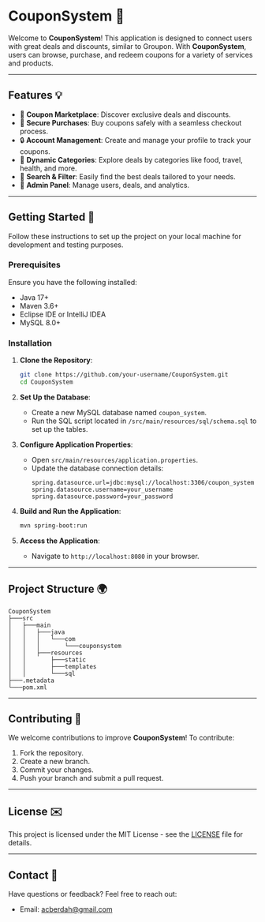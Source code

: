 # CouponSystem 🎉

Welcome to **CouponSystem**! This application is designed to connect users with great deals and discounts, similar to Groupon. With **CouponSystem**, users can browse, purchase, and redeem coupons for a variety of services and products.

---

## Features 💡

- 🛒 **Coupon Marketplace**: Discover exclusive deals and discounts.
- 💎 **Secure Purchases**: Buy coupons safely with a seamless checkout process.
- 🔒 **Account Management**: Create and manage your profile to track your coupons.
- 🎨 **Dynamic Categories**: Explore deals by categories like food, travel, health, and more.
- 🔎 **Search & Filter**: Easily find the best deals tailored to your needs.
- 🔧 **Admin Panel**: Manage users, deals, and analytics.

---

## Getting Started 🚀

Follow these instructions to set up the project on your local machine for development and testing purposes.

### Prerequisites 

Ensure you have the following installed:
- Java 17+
- Maven 3.6+
- Eclipse IDE or IntelliJ IDEA
- MySQL 8.0+

### Installation

1. **Clone the Repository**:
   ```bash
   git clone https://github.com/your-username/CouponSystem.git
   cd CouponSystem
   ```

2. **Set Up the Database**:
   - Create a new MySQL database named `coupon_system`.
   - Run the SQL script located in `/src/main/resources/sql/schema.sql` to set up the tables.

3. **Configure Application Properties**:
   - Open `src/main/resources/application.properties`.
   - Update the database connection details:
     ```properties
     spring.datasource.url=jdbc:mysql://localhost:3306/coupon_system
     spring.datasource.username=your_username
     spring.datasource.password=your_password
     ```

4. **Build and Run the Application**:
   ```bash
   mvn spring-boot:run
   ```

5. **Access the Application**:
   - Navigate to `http://localhost:8080` in your browser.

---

## Project Structure 🌍

```
CouponSystem
├───src
│   ├───main
│   │   ├───java
│   │   │   └───com
│   │   │       └───couponsystem
│   │   ├───resources
│   │       ├───static
│   │       ├───templates
│   │       └───sql
├───.metadata
└───pom.xml
```

---

## Contributing 🔧

We welcome contributions to improve **CouponSystem**! To contribute:
1. Fork the repository.
2. Create a new branch.
3. Commit your changes.
4. Push your branch and submit a pull request.

---

## License ✉️

This project is licensed under the MIT License - see the [LICENSE](LICENSE) file for details.

---

## Contact 📢

Have questions or feedback? Feel free to reach out:
- Email: acberdah@gmail.com
